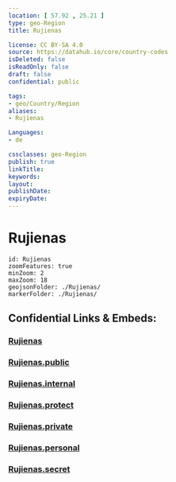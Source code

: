 ```yaml
---
location: [ 57.92 , 25.21 ] 
type: geo-Region
title: Rujienas

license: CC BY-SA 4.0
source: https://datahub.io/core/country-codes
isDeleted: false
isReadOnly: false
draft: false
confidential: public

tags:
- geo/Country/Region
aliases:
- Rujienas

Languages:
- de

cssclasses: geo-Region
publish: true
linkTitle: 
keywords: 
layout: 
publishDate: 
expiryDate: 
---
```


# Rujienas

```leaflet
id: Rujienas
zoomFeatures: true 
minZoom: 2 
maxZoom: 18
geojsonFolder: ./Rujienas/
markerFolder: ./Rujienas/
```


## Confidential Links & Embeds: 

### [Rujienas](/_Standards/Earth/Continent/Europe/Europe~North/Latvia/Counties/Rujienas.md) 

### [Rujienas.public](/_public/Earth/Continent/Europe/Europe~North/Latvia/Counties/Rujienas.public.md) 

### [Rujienas.internal](/_internal/Earth/Continent/Europe/Europe~North/Latvia/Counties/Rujienas.internal.md) 

### [Rujienas.protect](/_protect/Earth/Continent/Europe/Europe~North/Latvia/Counties/Rujienas.protect.md) 

### [Rujienas.private](/_private/Earth/Continent/Europe/Europe~North/Latvia/Counties/Rujienas.private.md) 

### [Rujienas.personal](/_personal/Earth/Continent/Europe/Europe~North/Latvia/Counties/Rujienas.personal.md) 

### [Rujienas.secret](/_secret/Earth/Continent/Europe/Europe~North/Latvia/Counties/Rujienas.secret.md)

